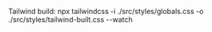 Tailwind build:
npx tailwindcss -i ./src/styles/globals.css -o ./src/styles/tailwind-built.css --watch

